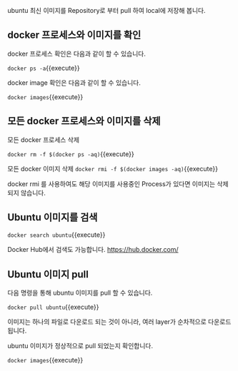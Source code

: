ubuntu 최신 이미지를 Repository로 부터 pull 하여 local에 저장해 봅니다.

## docker 프로세스와 이미지를 확인
docker 프로세스 확인은 다음과 같이 할 수 있습니다.

`docker ps -a`{{execute}}

docker image 확인은 다음과 같이 할 수 있습니다.

`docker images`{{execute}}

## 모든 docker 프로세스와 이미지를 삭제
모든 docker 프로세스 삭제 

`docker rm -f $(docker ps -aq)`{{execute}}

모든 docker 이미지 삭제
`docker rmi -f $(docker images -aq)`{{execute}}

docker rmi 를 사용하여도 해당 이미지를 사용중인 Process가 있다면 이미지는 삭제되지 않습니다.

## Ubuntu 이미지를 검색

`docker search ubuntu`{{execute}}

Docker Hub에서 검색도 가능합니다.
https://hub.docker.com/

## Ubuntu 이미지 pull
다음 명령을 통해 ubuntu 이미지를 pull 할 수 있습니다.

`docker pull ubuntu`{{execute}}

이미지는 하나의 파일로 다운로드 되는 것이 아니라, 여러 layer가 순차적으로 다운로드 됩니다.

ubuntu 이미지가 정상적으로 pull 되었는지 확인합니다.

`docker images`{{execute}}

